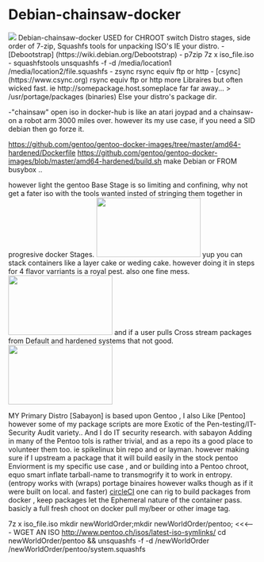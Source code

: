 # Debian-chainsaw-docker
<img src="http://www.clipartreview.com/_images_300/A_man_in_a_hockey_mask_chasing_a_turkey_with_a_chainsaw_110525-224942-343009.jpg">
Debian-chainsaw-docker  USED for CHROOT switch Distro stages, side order of 7-zip, Squashfs tools for unpacking ISO's IE your distro.
- [Debootstrap] (https://wiki.debian.org/Debootstrap)
- p7zip  7z x iso_file.iso
- squashfstools unsquashfs -f -d /media/location1 /media/location2/file.squashfs
- zsync  rsync equiv ftp or http 
- [csync] (https://www.csync.org) rsync equiv ftp or http more Libraires but often wicked fast. 
ie http://somepackage.host.someplace far far away...  > /usr/portage/packages (binaries) 
Else your distro's package dir. 

-"chainsaw" open iso in docker-hub is like an atari joypad and a chainsaw-on a robot arm 3000 miles over. 
however its my use case, if you need a SID debian then go forze it. 

https://github.com/gentoo/gentoo-docker-images/tree/master/amd64-hardened/Dockerfile
https://github.com/gentoo/gentoo-docker-images/blob/master/amd64-hardened/build.sh
make Debian or FROM busybox .. 

however light the gentoo Base Stage is so limiting and confining, why not get a fater iso with the tools wanted insted of stringing them together in progresive docker Stages. <img src="http://www.olgasflavorfactory.com/wp-content/uploads/2013/10/Slice-of-Chocolate-Strawberry-Layer-Cake.jpg" height="120" width="210"> yup you can stack containers like a layer cake or weding cake. however doing it in steps for 4 flavor varriants is a royal pest.  also one fine mess. <img src="http://www.nelcoproducts.com/blog/wp-content/uploads/2012/01/tangled-christmas-lights4.jpg" height="120" width="210">
and if a user pulls Cross stream packages from Default and hardened systems that not good. 
<img src="https://media0.giphy.com/media/Vse57fdw0kkLK/200_s.gif" height="120" width="210">

MY Primary Distro [Sabayon] is based upon Gentoo , I also Like [Pentoo]  
however some of my package scripts are more Exotic of the Pen-testing/IT-Security Audit  variety.. And I do IT security research. 
with sabayon Adding in many of the Pentoo tols is rather trivial, and as a repo its a good place to volunteer them too. 
ie spikelinux bin repo and or layman. 
however making sure if I upstream a package that it will build easily 
in the stock pentoo Enviorment is my specific use case ,
and or building into a Pentoo chroot, equo smart inflate tarball-name to transmogrify it to work in entropy. 
(entropy works with (wraps) portage binaires however walks though as if it were built on local. and faster) [circleCI](www.circleci.com) one can rig to build packages from docker , keep packages let the Ephemeral nature of the container pass. 
basicly a full fresh choot on docker pull my/beer or other image tag. 

7z x iso_file.iso
mkdir newWorldOrder;mkdir newWorldOrder/pentoo;  <<<--- WGET AN ISO
http://www.pentoo.ch/isos/latest-iso-symlinks/
cd newWorldOrder/pentoo && unsquashfs -f -d /newWorldOrder /newWorldOrder/pentoo/system.squashfs
